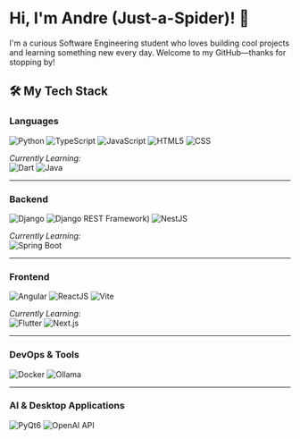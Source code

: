 # Hi, I'm Andre (Just-a-Spider)! 👋

I'm a curious Software Engineering student who loves building cool projects and learning something new every day. Welcome to my GitHub—thanks for stopping by!

## 🛠️ My Tech Stack

### Languages
![Python](https://img.shields.io/badge/Python-3776AB?style=for-the-badge&logo=python&logoColor=white)
![TypeScript](https://img.shields.io/badge/TypeScript-3178C6?style=for-the-badge&logo=typescript&logoColor=white)
![JavaScript](https://img.shields.io/badge/JavaScript-F7DF1E?style=for-the-badge&logo=javascript&logoColor=black)
![HTML5](https://img.shields.io/badge/HTML5-E34F26?style=for-the-badge&logo=html5&logoColor=white)
![CSS](https://img.shields.io/badge/CSS-264de4?style=for-the-badge&logo=css3&logoColor=white)

*Currently Learning:*  
![Dart](https://img.shields.io/badge/Dart-0175C2?style=for-the-badge&logo=dart&logoColor=white)
![Java](https://img.shields.io/badge/Java-ED8B00?style=for-the-badge&logo=openjdk&logoColor=white)

---

### Backend
![Django](https://img.shields.io/badge/Django-092E20?style=for-the-badge&logo=django&logoColor=white)
![Django REST Framework](https://img.shields.io/badge/Django%20REST%20Framework-092E20?style=for-the-badge&logo=django&logoColor=white))
![NestJS](https://img.shields.io/badge/NestJS-E0234E?style=for-the-badge&logo=nestjs&logoColor=white)

*Currently Learning:*  
![Spring Boot](https://img.shields.io/badge/Spring%20Boot-6DB33F?style=for-the-badge&logo=spring-boot&logoColor=white)

---

### Frontend
![Angular](https://img.shields.io/badge/Angular-DD0031?style=for-the-badge&logo=angular&logoColor=white)
![ReactJS](https://img.shields.io/badge/ReactJs-61DAFB?style=for-the-badge&logo=react&logoColor=white)
![Vite](https://img.shields.io/badge/Vite-646CFF?style=for-the-badge&logo=vite&logoColor=white)

*Currently Learning:*  
![Flutter](https://img.shields.io/badge/Flutter-02569B?style=for-the-badge&logo=flutter&logoColor=white)
![Next.js](https://img.shields.io/badge/Next.js-000000?style=for-the-badge&logo=next.js&logoColor=white)

---

### DevOps & Tools
![Docker](https://img.shields.io/badge/Docker-2496ED?style=for-the-badge&logo=docker&logoColor=white)
![Ollama](https://img.shields.io/badge/Ollama-000?style=for-the-badge)

---

### AI & Desktop Applications
![PyQt6](https://img.shields.io/badge/PyQt6-41CD52?style=for-the-badge)
![OpenAI API](https://img.shields.io/badge/OpenAI_API-412991?style=for-the-badge)
<!--
## 📂 Featured Projects

- **[Estructura-De-Datos-Class-Page](https://github.com/Just-a-Spider/Estructura-De-Datos-Class-Page):**  
  A compendium of data structure exercises developed independently.

- **[EventosUDH](https://github.com/Just-a-Spider/EventosUDH):**  
  A project to manage and participate in diverse events at the Universidad de Huánuco.

- **[Gestion_Silabos](https://github.com/Just-a-Spider/Gestion_Silabos):**  
  A simple syllabus management system built with TypeScript.

- **[Proyecto-Ingenieria-de-Sistemas](https://github.com/Just-a-Spider/Proyecto-Ingenieria-de-Sistemas):**  
  Repository for my final year project.

- **[AI_Assistant_For_Class](https://github.com/Just-a-Spider/AI_Assistant_For_Class):**  
  A local AI assistant built using PyQt6 and the OpenAI API.

- **Ollama Experiment:**  
  A small project where I explored Ollama to integrate AI functionalities into my workflow.

## 📫 Let's Connect

- [GitHub](https://github.com/Just-a-Spider)
- Feel free to reach out if you'd like to collaborate or just talk tech!

## ⚡ GitHub Stats

![GitHub Stats](https://github-readme-stats.vercel.app/api?username=Just-a-Spider&show_icons=true&theme=radical)
-->

<!-- You can also add other sections like a visitors counter, language stats, or links to your blog if you have one. -->
